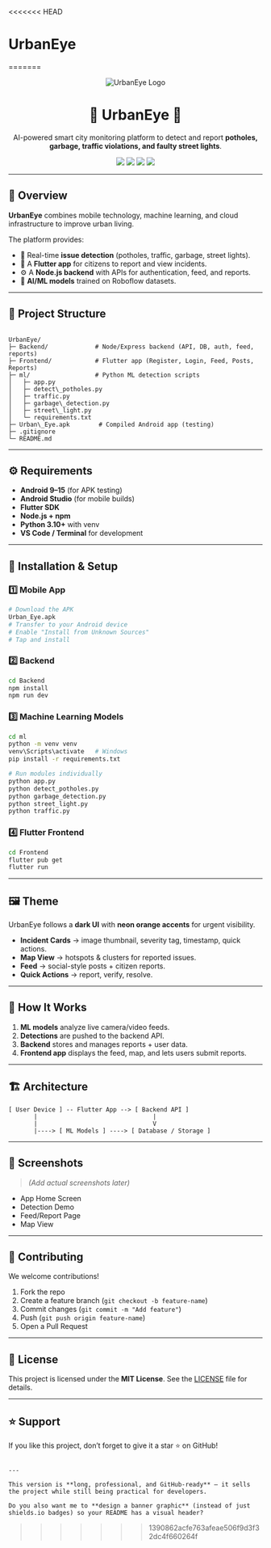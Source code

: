 <<<<<<< HEAD
# UrbanEye
=======

<!-- Banner -->
<p align="center">
  <img src="https://img.shields.io/badge/UrbanEye-Smart%20City%20AI-brightgreen?style=for-the-badge" alt="UrbanEye Logo" />
</p>

<h1 align="center">🌆 UrbanEye 🚦</h1>
<p align="center">
  AI-powered smart city monitoring platform to detect and report <b>potholes, garbage, traffic violations, and faulty street lights</b>.
</p>

<p align="center">
  <a href="https://flutter.dev/"><img src="https://img.shields.io/badge/Flutter-02569B?style=for-the-badge&logo=flutter&logoColor=white"></a>
  <a href="https://nodejs.org/"><img src="https://img.shields.io/badge/Node.js-339933?style=for-the-badge&logo=node.js&logoColor=white"></a>
  <a href="https://expressjs.com/"><img src="https://img.shields.io/badge/Express.js-000000?style=for-the-badge&logo=express&logoColor=white"></a>
  <a href="https://www.python.org/"><img src="https://img.shields.io/badge/Python-3776AB?style=for-the-badge&logo=python&logoColor=white"></a>
</p>

---

## 🚀 Overview
**UrbanEye** combines mobile technology, machine learning, and cloud infrastructure to improve urban living.  

The platform provides:
- 📸 Real-time **issue detection** (potholes, traffic, garbage, street lights).  
- 📱 A **Flutter app** for citizens to report and view incidents.  
- ⚙️ A **Node.js backend** with APIs for authentication, feed, and reports.  
- 🧠 **AI/ML models** trained on Roboflow datasets.  

---

## 📂 Project Structure
```

UrbanEye/
├─ Backend/             # Node/Express backend (API, DB, auth, feed, reports)
├─ Frontend/            # Flutter app (Register, Login, Feed, Posts, Reports)
├─ ml/                  # Python ML detection scripts
│   ├─ app.py
│   ├─ detect\_potholes.py
│   ├─ traffic.py
│   ├─ garbage\_detection.py
│   ├─ street\_light.py
│   └─ requirements.txt
├─ Urban\_Eye.apk        # Compiled Android app (testing)
├─ .gitignore
└─ README.md

````

---

## ⚙️ Requirements
- **Android 9–15** (for APK testing)  
- **Android Studio** (for mobile builds)  
- **Flutter SDK**  
- **Node.js + npm**  
- **Python 3.10+** with venv  
- **VS Code / Terminal** for development  

---

## 🔧 Installation & Setup

### 1️⃣ Mobile App
```bash
# Download the APK
Urban_Eye.apk
# Transfer to your Android device
# Enable "Install from Unknown Sources"
# Tap and install
````

### 2️⃣ Backend

```bash
cd Backend
npm install
npm run dev
```

### 3️⃣ Machine Learning Models

```bash
cd ml
python -m venv venv
venv\Scripts\activate   # Windows
pip install -r requirements.txt

# Run modules individually
python app.py
python detect_potholes.py
python garbage_detection.py
python street_light.py
python traffic.py
```

### 4️⃣ Flutter Frontend

```bash
cd Frontend
flutter pub get
flutter run
```

---

## 🖼️ Theme

UrbanEye follows a **dark UI** with **neon orange accents** for urgent visibility.

* **Incident Cards** → image thumbnail, severity tag, timestamp, quick actions.
* **Map View** → hotspots & clusters for reported issues.
* **Feed** → social-style posts + citizen reports.
* **Quick Actions** → report, verify, resolve.

---

## 🧩 How It Works

1. **ML models** analyze live camera/video feeds.
2. **Detections** are pushed to the backend API.
3. **Backend** stores and manages reports + user data.
4. **Frontend app** displays the feed, map, and lets users submit reports.

---

## 🏗️ Architecture

```
[ User Device ] -- Flutter App --> [ Backend API ]
       |                                |
       |                                V
       |----> [ ML Models ] ----> [ Database / Storage ]
```

---

## 📸 Screenshots

> *(Add actual screenshots later)*

* App Home Screen
* Detection Demo
* Feed/Report Page
* Map View

---

## 🤝 Contributing

We welcome contributions!

1. Fork the repo
2. Create a feature branch (`git checkout -b feature-name`)
3. Commit changes (`git commit -m "Add feature"`)
4. Push (`git push origin feature-name`)
5. Open a Pull Request

---

## 📜 License

This project is licensed under the **MIT License**.
See the [LICENSE](LICENSE) file for details.

---

## ⭐ Support

If you like this project, don’t forget to give it a star ⭐ on GitHub!

```

---

This version is **long, professional, and GitHub-ready** — it sells the project while still being practical for developers.  

Do you also want me to **design a banner graphic** (instead of just shields.io badges) so your README has a visual header?
```
>>>>>>> 1390862acfe763afeae506f9d3f32dc4f660264f
